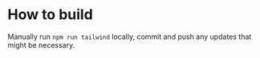 # How to build

Manually run `npm run tailwind` locally, commit and push any updates that might
be necessary.
